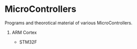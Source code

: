 # MicroControllers
Programs and theorotical material of various MicroControllers.

<ol>
  <li>ARM Cortex</li>
  <ul>
    <li>STM32F</li>
  </ul>
</ol>
